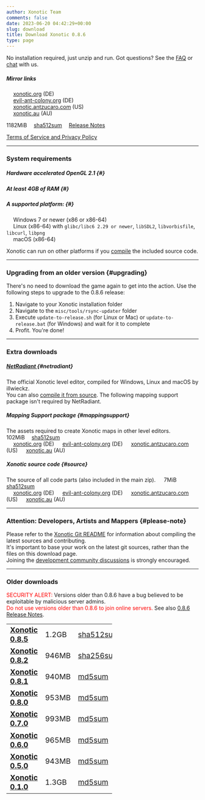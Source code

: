 ```yaml
---
author: Xonotic Team
comments: false
date: 2023-06-20 04:42:29+00:00
slug: download
title: Download Xonotic 0.8.6
type: page
---
```


No installation required, just unzip and run. Got questions? See the [FAQ](/faq) or [chat](/chat) with us.

##### Mirror links
&emsp; [<i class="fas fa-download"></i> xonotic.org][806zip] (DE)  
&emsp; [<i class="fas fa-download"></i> evil-ant-colony.org](https://download.evil-ant-colony.org/xonotic/xonotic-0.8.6.zip) (DE)  
&emsp; [<i class="fas fa-download"></i> xonotic.antzucaro.com](https://xonotic.antzucaro.com/xonotic-0.8.6.zip) (US)  
&emsp; [<i class="fas fa-download"></i> xonotic.au](https://ocv.xonotic.au/downloads/xonotic-0.8.6.zip) (AU)  
<!--
&emsp; [<i class="fas fa-download"></i> dl.illwieckz.net](https://dl.illwieckz.net/share/xonotic/release/xonotic-0.8.5.zip) (FR)  
&emsp; [<i class="fas fa-download"></i> dl.unvanquished.net](https://dl.unvanquished.net/share/xonotic/release/xonotic-0.8.5.zip) (US)  
&emsp; [<i class="fas fa-download"></i> rm.cloudns.org](https://rm.cloudns.org/~xonotic/xonotic-0.8.5.zip) (DE)  
&emsp; [<i class="fas fa-download"></i> github.com](https://github.com/garymoon/xonotic/releases/download/xonotic-v0.8.5/xonotic-0.8.5.zip) (Global)  
-->

<!--
##### BitTorrent
&emsp; [<i class="fas fa-cloud-download-alt fa-fw"></i> Torrent file](https://archive.org/download/xonotic-0.8.5/xonotic-0.8.5_archive.torrent) (courtesy of [archive.org](https://archive.org/details/xonotic-0.8.5))  
&emsp; [<i class="fas fa-magnet fa-fw"></i> Magnet link](magnet:?xt=urn:btih:b3a90f204f8178553ce34eb938587e3ded705640&dn=xonotic-0.8.5&tr=http%3A%2F%2Fbt1.archive.org%3A6969%2Fannounce&tr=http%3A%2F%2Fbt2.archive.org%3A6969%2Fannounce&ws=https%3A%2F%2Farchive.org%2Fdownload%2F&ws=http%3A%2F%2Fia902508.us.archive.org%2F0%2Fitems%2F)  
-->

1182MiB&emsp; [sha512sum][806sum]&emsp; [Release Notes][806post]

[Terms of Service and Privacy Policy](/tos)

---

### System requirements

##### Hardware accelerated OpenGL 2.1 {#}
##### At least 4GB of RAM {#}
##### A supported platform: {#}
&emsp; <i class="fa-brands fa-windows"></i> Windows 7 or newer (x86 or x86-64)  
&emsp; <i class="fa-brands fa-linux"></i> Linux (x86-64) with `glibc/libc6 2.29 or newer`, `libSDL2`, `libvorbisfile`, `libcurl`, `libpng`  
&emsp; <i class="fa-brands fa-apple"></i> macOS (x86-64)  

Xonotic can run on other platforms if you [compile](https://gitlab.com/xonotic/xonotic/-/wikis/Compiling) the included source code.

---

### Upgrading from an older version {#upgrading}

There's no need to download the game again to get into the action. Use the following steps to upgrade to the 0.8.6 release:

  1. Navigate to your Xonotic installation folder
  2. Navigate to the `misc/tools/rsync-updater` folder
  3. Execute `update-to-release.sh` (for Linux or Mac) or `update-to-release.bat` (for Windows) and wait for it to complete
  4. Profit. You're done!

---

### Extra downloads

##### [NetRadiant <i class="fas fa-external-link-alt"></i>](https://netradiant.gitlab.io/page/download) {#netradiant}
The official Xonotic level editor, compiled for Windows, Linux and macOS by illwieckz.  
You can also [compile it from source](https://gitlab.com/xonotic/netradiant#getting-the-sources). The following mapping support package isn't required by NetRadiant.  

##### Mapping Support package {#mappingsupport}
The assets required to create Xonotic maps in other level editors. &emsp; 102MiB&emsp; [sha512sum][806sum]  
&emsp; [<i class="fas fa-download"></i> xonotic.org](https://dl.xonotic.org/xonotic-0.8.6-mappingsupport.zip) (DE)
&emsp; [<i class="fas fa-download"></i> evil-ant-colony.org](https://download.evil-ant-colony.org/xonotic/xonotic-0.8.6-mappingsupport.zip) (DE)
&emsp; [<i class="fas fa-download"></i> xonotic.antzucaro.com](https://xonotic.antzucaro.com/xonotic-0.8.6-mappingsupport.zip) (US)
&emsp; [<i class="fas fa-download"></i> xonotic.au](https://ocv.xonotic.au/downloads/xonotic-0.8.6-mappingsupport.zip) (AU)  

<!--
##### Xonotic JPEG build {#jpeg}
A Xonotic release with JPEG textures, instead of DDS textures with S3 compression. This build has a larger file size and is compatible with old GPU drivers that lack S3TC support. It uses significantly more RAM and VRAM and has longer loading times. &emsp; 1509MiB&emsp; [sha512sum][806sum]  
&emsp; [<i class="fas fa-download"></i> xonotic.org](https://dl.xonotic.org/xonotic-0.8.6-high.zip) (DE)
&emsp; [<i class="fas fa-download"></i> evil-ant-colony.org](https://download.evil-ant-colony.org/xonotic/xonotic-0.8.6-high.zip) (DE)
&emsp; [<i class="fas fa-download"></i> xonotic.antzucaro.com](https://xonotic.antzucaro.com/xonotic-0.8.6-high.zip) (US)
&emsp; [<i class="fas fa-download"></i> xonotic.au](https://ocv.xonotic.au/downloads/xonotic-0.8.6-high.zip) (AU)  
-->

##### Xonotic source code {#source}
The source of all code parts (also included in the main zip). &emsp; 7MiB&emsp; [sha512sum][806sum]  
&emsp; [<i class="fas fa-download"></i> xonotic.org](https://dl.xonotic.org/xonotic-0.8.6-source.zip) (DE)
&emsp; [<i class="fas fa-download"></i> evil-ant-colony.org](https://download.evil-ant-colony.org/xonotic/xonotic-0.8.6-source.zip) (DE)
&emsp; [<i class="fas fa-download"></i> xonotic.antzucaro.com](https://xonotic.antzucaro.com/xonotic-0.8.6-source.zip) (US)
&emsp; [<i class="fas fa-download"></i> xonotic.au](https://ocv.xonotic.au/downloads/xonotic-0.8.6-source.zip) (AU)  

---

### Attention: Developers, Artists and Mappers {#please-note}

Please refer to the [Xonotic Git README](https://gitlab.com/xonotic/xonotic/blob/master/README.md) for information about compiling the latest sources and contributing.<br/>
It's important to base your work on the latest git sources, rather than the files on this download page.<br/>
Joining the [development community discussions](https://gitlab.com/xonotic/xonotic/blob/master/README.md#community) is strongly encouraged.

---

### Older downloads

<!-- override some CSS so it looks decent -->
<style>
table {
	table-layout: auto;
	margin-left: unset;
	width: 55%;
}
table tr td {
	font-size: 1.2rem; /* same size as paragraph text */
}
</style>

<span style="color:red">SECURITY ALERT:</span> Versions older than 0.8.6 have a bug believed to be exploitable by malicious server admins.  
<span style="color:red">Do not use versions older than 0.8.6 to join online servers.</span> See also [0.8.6 Release Notes][806post].

|   |   |   |   |
| - | - | - | - |
| <i class="fas fa-download"></i> [**Xonotic 0.8.5**][805zip] | 1.2GB | [sha512sum][805sum] | [release notes][805post] |
| <i class="fas fa-download"></i> [**Xonotic 0.8.2**][802zip] | 946MB | [sha256sum][802sum] | [release notes][802post] |
| <i class="fas fa-download"></i> [**Xonotic 0.8.1**][801zip] | 940MB | [md5sum][801sum]    | [release notes][801post] |
| <i class="fas fa-download"></i> [**Xonotic 0.8.0**][800zip] | 953MB | [md5sum][800sum]    | [release notes][800post] |
| <i class="fas fa-download"></i> [**Xonotic 0.7.0**][700zip] | 993MB | [md5sum][700sum]    | [release notes][700post] |
| <i class="fas fa-download"></i> [**Xonotic 0.6.0**][600zip] | 965MB | [md5sum][600sum]    | [release notes][600post] |
| <i class="fas fa-download"></i> [**Xonotic 0.5.0**][500zip] | 943MB | [md5sum][500sum]    | [release notes][500post] |
| <i class="fas fa-download"></i> [**Xonotic 0.1.0**][100zip] | 1.3GB | [md5sum][100sum]    | [release notes][100post] |

[806zip]:https://dl.xonotic.org/xonotic-0.8.6.zip
[805zip]:https://dl.xonotic.org/xonotic-0.8.5.zip
[802zip]:https://dl.xonotic.org/xonotic-0.8.2.zip
[801zip]:https://dl.xonotic.org/xonotic-0.8.1.zip
[800zip]:https://dl.xonotic.org/xonotic-0.8.0.zip
[700zip]:https://dl.xonotic.org/xonotic-0.7.0.zip
[600zip]:https://dl.xonotic.org/xonotic-0.6.0.zip
[500zip]:https://dl.xonotic.org/xonotic-0.5.0.zip
[100zip]:https://dl.xonotic.org/xonotic-0.1.0preview.zip

[806sum]:https://dl.xonotic.org/xonotic-0.8.6.sha512
[805sum]:https://dl.xonotic.org/xonotic-0.8.5.sha512
[802sum]:https://dl.xonotic.org/xonotic-0.8.2.sha256
[801sum]:https://dl.xonotic.org/xonotic-0.8.1.md5
[800sum]:https://dl.xonotic.org/xonotic-0.8.0.md5
[700sum]:https://dl.xonotic.org/xonotic-0.7.0.md5
[600sum]:https://dl.xonotic.org/xonotic-0.6.0.md5
[500sum]:https://dl.xonotic.org/xonotic-0.5.0.md5
[100sum]:https://dl.xonotic.org/xonotic-0.1.0preview.md5

[806post]:/posts/2023/xonotic-0-8-6-release
[805post]:/posts/2022/xonotic-0-8-5-release
[802post]:/posts/2017/xonotic-0-8-2-release
[801post]:/posts/2015/xonotic-0-8-1-release
[800post]:/posts/2015/xonotic-0-8-release
[700post]:/posts/2013/xonotic-0-7-release
[600post]:/posts/2012/xonotic-0-6-is-now-available
[500post]:/posts/2011/xonotic-0-5-release
[100post]:/posts/2010/xonotic-0-1-preview-released
